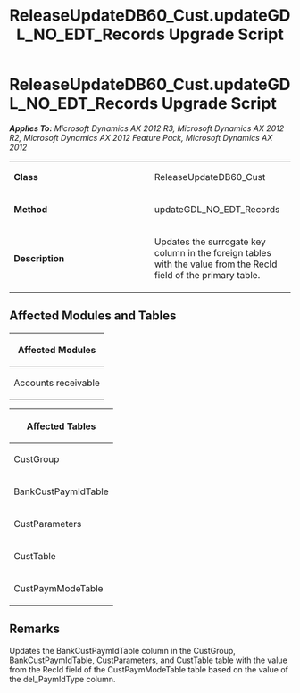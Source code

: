 ﻿---
title: ReleaseUpdateDB60_Cust.updateGDL_NO_EDT_Records Upgrade Script
TOCTitle: ReleaseUpdateDB60_Cust.updateGDL_NO_EDT_Records Upgrade Script
ms:assetid: 2eae19be-4d09-b953-d1ab-1a8911cf6bc2
ms:mtpsurl: https://msdn.microsoft.com/en-us/library/JJ736017(v=AX.60)
ms:contentKeyID: 49707432
ms.date: 05/18/2015
mtps_version: v=AX.60
---

# ReleaseUpdateDB60\_Cust.updateGDL\_NO\_EDT\_Records Upgrade Script 


_**Applies To:** Microsoft Dynamics AX 2012 R3, Microsoft Dynamics AX 2012 R2, Microsoft Dynamics AX 2012 Feature Pack, Microsoft Dynamics AX 2012_

<table>
<colgroup>
<col style="width: 50%" />
<col style="width: 50%" />
</colgroup>
<tbody>
<tr class="odd">
<td><p><strong>Class</strong></p></td>
<td><p>ReleaseUpdateDB60_Cust</p></td>
</tr>
<tr class="even">
<td><p><strong>Method</strong></p></td>
<td><p>updateGDL_NO_EDT_Records</p></td>
</tr>
<tr class="odd">
<td><p><strong>Description</strong></p></td>
<td><p>Updates the surrogate key column in the foreign tables with the value from the RecId field of the primary table.</p></td>
</tr>
</tbody>
</table>


## Affected Modules and Tables

<table>
<colgroup>
<col style="width: 100%" />
</colgroup>
<thead>
<tr class="header">
<th><p>Affected Modules</p></th>
</tr>
</thead>
<tbody>
<tr class="odd">
<td><p>Accounts receivable</p></td>
</tr>
</tbody>
</table>


<table>
<colgroup>
<col style="width: 100%" />
</colgroup>
<thead>
<tr class="header">
<th><p>Affected Tables</p></th>
</tr>
</thead>
<tbody>
<tr class="odd">
<td><p>CustGroup</p></td>
</tr>
<tr class="even">
<td><p>BankCustPaymIdTable</p></td>
</tr>
<tr class="odd">
<td><p>CustParameters</p></td>
</tr>
<tr class="even">
<td><p>CustTable</p></td>
</tr>
<tr class="odd">
<td><p>CustPaymModeTable</p></td>
</tr>
</tbody>
</table>


## Remarks

Updates the BankCustPaymIdTable column in the CustGroup, BankCustPaymIdTable, CustParameters, and CustTable table with the value from the RecId field of the CustPaymModeTable table based on the value of the del\_PaymIdType column.

  


